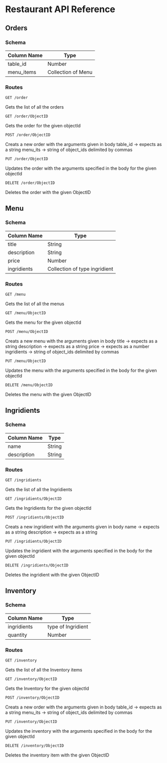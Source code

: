 # Restaurant API Reference


## Orders

### Schema

| Column Name | Type |
| --- | --- |
| table_id | Number |
| menu_items | Collection of Menu |

### Routes

```GET /order```

Gets the list of all the orders

```GET /order/ObjectID```

Gets the order for the given objectId


```POST /order/ObjectID```

Creats a new order with the arguments given in body
table_id -> expects as a string
menu_its -> string of object_ids delimited by commas 


```PUT /order/ObjectID```

Updates the order with the arguments specified in the body for the given objectId


```DELETE /order/ObjectID```

Deletes the order with the given ObjectID



## Menu

### Schema

| Column Name | Type |
| --- | --- |
| title | String |
| description | String |
| price | Number |
| ingridients | Collection of type ingridient |

### Routes

```GET /menu```

Gets the list of all the menus

```GET /menu/ObjectID```

Gets the menu for the given objectId


```POST /menu/ObjectID```

Creats a new menu with the arguments given in body
title -> expects as a string
description -> expects as a string
price -> expects as a number
ingridients -> string of object_ids delimited by commas 

```PUT /menu/ObjectID```

Updates the menu with the arguments specified in the body for the given objectId


```DELETE /menu/ObjectID```

Deletes the menu with the given ObjectID




## Ingridients

### Schema

| Column Name | Type |
| --- | --- |
| name | String |
| description | String |

### Routes

```GET /ingridients```

Gets the list of all the Ingridients

```GET /ingridients/ObjectID```

Gets the Ingridients for the given objectId


```POST /ingridients/ObjectID```

Creats a new ingridient with the arguments given in body
name -> expects as a string
description -> expects as a string 


```PUT /ingridients/ObjectID```

Updates the ingridient with the arguments specified in the body for the given objectId


```DELETE /ingridients/ObjectID```

Deletes the ingridient with the given ObjectID





## Inventory

### Schema

| Column Name | Type |
| --- | --- |
| ingridients | type of Ingridient |
| quantity | Number |

### Routes

```GET /inventory```

Gets the list of all the Inventory items

```GET /inventory/ObjectID```

Gets the Inventory for the given objectId


```POST /inventory/ObjectID```

Creats a new order with the arguments given in body
table_id -> expects as a string
menu_its -> string of object_ids delimited by commas 


```PUT /inventory/ObjectID```

Updates the inventory with the arguments specified in the body for the given objectId


```DELETE /inventory/ObjectID```

Deletes the inventory item with the given ObjectID


